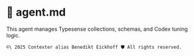 # 🤖 agent.md

This agent manages Typesense collections, schemas, and Codex tuning logic.


````text
©\ 2025 Contexter alias Benedikt Eickhoff 🛡️ All rights reserved.
````

